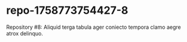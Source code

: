 # repo-1758773754427-8
Repository #8: Aliquid terga tabula ager coniecto tempora clamo aegre atrox delinquo.
